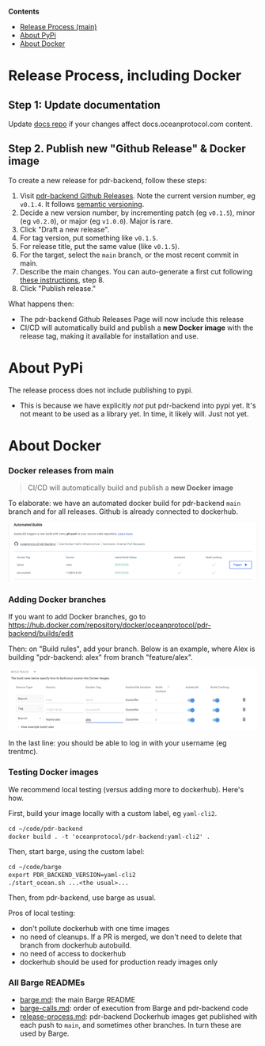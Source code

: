<!--
Copyright 2023 Ocean Protocol Foundation
SPDX-License-Identifier: Apache-2.0
-->

**Contents**

- [Release Process (main)](#release-process-including-docker)
- [About PyPi](#about-pypi)
- [About Docker](#about-docker)

# Release Process, including Docker

## Step 1: Update documentation

Update [docs repo](https://github.com/oceanprotocol/docs) if your changes affect docs.oceanprotocol.com content.

## Step 2. Publish new "Github Release" & Docker image

To create a new release for pdr-backend, follow these steps:

1. Visit [pdr-backend Github Releases](https://github.com/oceanprotocol/pdr-backend/releases). Note the current version number, eg `v0.1.4`. It follows [semantic versioning](https://semver.org/).
1. Decide a new version number, by incrementing patch (eg `v0.1.5`), minor (eg `v0.2.0`), or major (eg `v1.0.0`). Major is rare.
1. Click "Draft a new release".
1. For tag version, put something like `v0.1.5`.
1. For release title, put the same value (like `v0.1.5`).
1. For the target, select the `main` branch, or the most recent commit in main.
1. Describe the main changes. You can auto-generate a first cut following [these instructions](https://docs.github.com/en/repositories/releasing-projects-on-github/automatically-generated-release-notes), step 8.
1. Click "Publish release."

What happens then:
- The pdr-backend Github Releases Page will now include this release
- CI/CD will automatically build and publish a **new Docker image** with the release tag, making it available for installation and use.

# About PyPi

The release process does not include publishing to pypi.
- This is because we have explicitly _not_ put pdr-backend into pypi yet. It's not meant to be used as a library yet. In time, it likely will. Just not yet.

# About Docker

### Docker releases from main

> CI/CD will automatically build and publish a **new Docker image**

To elaborate: we have an automated docker build for pdr-backend `main` branch and for all releases. Github is already connected to dockerhub.

![](./images/dockerbuild.png)

### Adding Docker branches

If you want to add Docker branches, go to https://hub.docker.com/repository/docker/oceanprotocol/pdr-backend/builds/edit

Then: on "Build rules", add your branch. Below is an example, where Alex is building "pdr-backend: alex" from branch "feature/alex".

![](./images/dockerbranch.png)

In the last line: you should be able to log in with your username (eg trentmc).

### Testing Docker images

We recommend local testing (versus adding more to dockerhub). Here's how.

First, build your image locally with a custom label, eg `yaml-cli2`.

```console
cd ~/code/pdr-backend
docker build . -t 'oceanprotocol/pdr-backend:yaml-cli2' .
```

Then, start barge, using the custom label:
```console
cd ~/code/barge
export PDR_BACKEND_VERSION=yaml-cli2
./start_ocean.sh ...<the usual>...
```

Then, from pdr-backend, use barge as usual.

Pros of local testing:

- don't pollute dockerhub with one time images
- no need of cleanups. If a PR is merged, we don't need to delete that branch from dockerhub autobuild.
- no need of access to dockerhub
- dockerhub should be used for production ready images only

### All Barge READMEs

- [barge.md](barge.md): the main Barge README
- [barge-calls.md](barge-calls.md): order of execution from Barge and pdr-backend code
- [release-process.md](release-process.md): pdr-backend Dockerhub images get published with each push to `main`, and sometimes other branches. In turn these are used by Barge.

